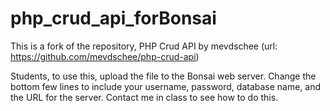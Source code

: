 # php_crud_api_forBonsai

This is a fork of the repository, PHP Crud API by mevdschee (url: https://github.com/mevdschee/php-crud-api)

Students, to use this, upload the file to the Bonsai web server. Change the bottom few lines to include your username, password, database name, and the URL for the server. Contact me in class to see how to do this.

